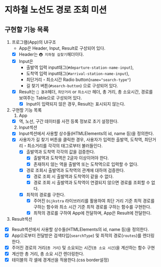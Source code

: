 # 지하철 노선도 경로 조회 미션

## 구현할 기능 목록

1. 프로그램(App)의 UI구조
   - App은 Header, Input, Result로 구성되어 있다.
   - [x] Header는 `🚇 지하철 길찾기`헤더이다.
   - [x] Input은
     - 출발역 입력 input태그(`#departure-station-name-input`), 
     - 도착역 입력 input태그(`#arrival-station-name-input`), 
     - 최단거리・최소시간 Radio button(`name="search-type"`) 
     - 길 찾기 버튼(`#search-button`)
     으로 구성되어 있다.
   - [x] Result는 `📝 결과`헤더, `최단거리` or `최소시간` 헤더, 총 거리, 총 소요시간, 경로를 보여주는 Table으로 구성되어 있다.
     - [x] Input이 입력되지 않은 경우, Result는 표시되지 않는다.

2. 구현할 기능 목록
   1. App
     - [x] 역, 노선, 구간 데이터를 사전 등록 정보로 초기 설정한다.
 
   2. Input섹션
   - [x] Input섹션에서 사용할 상수들(HTMLElements의 id, name 등)을 정의한다.
   - [x] 사용자가 길 찾기 버튼을 클릭한 경우, 사용자가 입력한 출발역, 도착역, 최단거리・최소거리를 각각의 태그로부터 불러들인다.
     - [x] 출발역과 도착역 각각의 값을 검증한다.
       - [x] 출발역과 도착역은 2글자 이상이어야 한다.
       - [x] 존재하지 않는 역을 출발역 또는 도착역으로 입력할 수 없다.
     - [x] 경로 조회시 출발역과 도착역의 관계에 대하여 검증한다.
       - [x] 경로 조회 시 출발역과 도착역이 같을 수 없다.
       - [x] 경로 조회 시 출발역과 도착역이 연결되지 않으면 경로를 조회할 수 없다.
     - [x] 최적의 경로를 구한다.
       - [x] 주어진 `Dijkstra` 라이브러리를 활용하여 최단 거리 기준 최적 경로를 구하는 함수와 최소 시간 기준 최적 경로를 구하는 함수를 구현한다.
       - [x] 최적의 경로를 구하여 App에 전달하며, App은 Result에 전달한다.

  3. Result섹션
   - [x] Result섹션에서 사용할 상수들(HTMLElements의 id, name 등)을 정의한다.
   - [x] App으로부터 전달받은 검색타입(`searchType`) 및 최적의 경로(`routes`)를 렌더링한다.
   - [x] 주어진 경로의 거리(`총 거리`) 및 소요되는 시간(`총 소요 시간`)을 계산하는 함수 구현
   - [x] 계산한 총 거리, 총 소요 시간 렌더링한다.
   - [x] 테이블의 각 셀에 경계선을 적용한다.(css border설정)